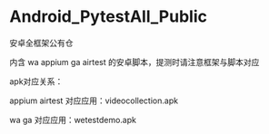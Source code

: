# Android_PytestAll_Public
安卓全框架公有仓

内含 wa appium ga airtest 的安卓脚本，提测时请注意框架与脚本对应

apk对应关系：

appium airtest 对应应用：videocollection.apk

wa ga 对应应用：wetestdemo.apk
